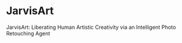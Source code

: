 # JarvisArt
JarvisArt: Liberating Human Artistic Creativity via an Intelligent Photo Retouching Agent
